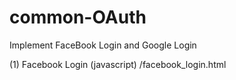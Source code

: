 # common-OAuth
Implement FaceBook Login and Google Login 

(1) Facebook Login (javascript)
     /facebook_login.html
